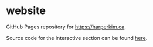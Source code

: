 # website

GitHub Pages repository for https://harperkim.ca.

Source code for the interactive section can be found [here](https://github.com/imkimdol/website-interactive).
